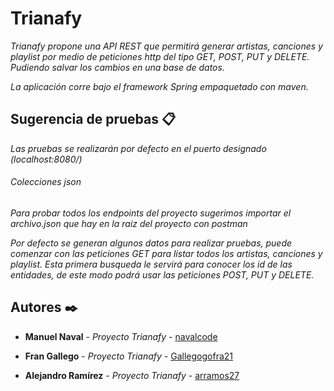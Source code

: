 # Trianafy

_Trianafy propone una API REST que permitirá generar artistas, canciones y playlist por medio de peticiones http del tipo GET, POST, PUT y DELETE. 
Pudiendo salvar los cambios en una base de datos._

_La aplicación corre bajo el framework Spring empaquetado con maven._


## Sugerencia de pruebas 📋

_Las pruebas se realizarán por defecto en el puerto designado (localhost:8080/)_

###### Colecciones json

_Para probar todos los endpoints del proyecto sugerimos importar el archivo.json que hay en la raiz del proyecto con postman_

_Por defecto se generan algunos datos para realizar pruebas, puede comenzar con las peticiones GET para listar todos los artistas, canciones y playlist.
Esta primera busqueda le servirá para conocer los id de las entidades, de este modo podrá usar las peticiones POST, PUT y DELETE._

## Autores ✒️

* **Manuel Naval** - *Proyecto Trianafy* - [navalcode](https://github.com/navalcode)

* **Fran Gallego** - *Proyecto Trianafy* - [Gallegogofra21](https://github.com/Gallegogofra21)

* **Alejandro Ramírez** - *Proyecto Trianafy* - [arramos27](https://github.com/arramos270)


